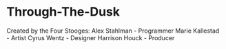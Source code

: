 # Through-The-Dusk



 Created by the Four Stooges:
 Alex Stahlman - Programmer
 Marie Kallestad - Artist
 Cyrus Wentz - Designer
 Harrison Houck - Producer


